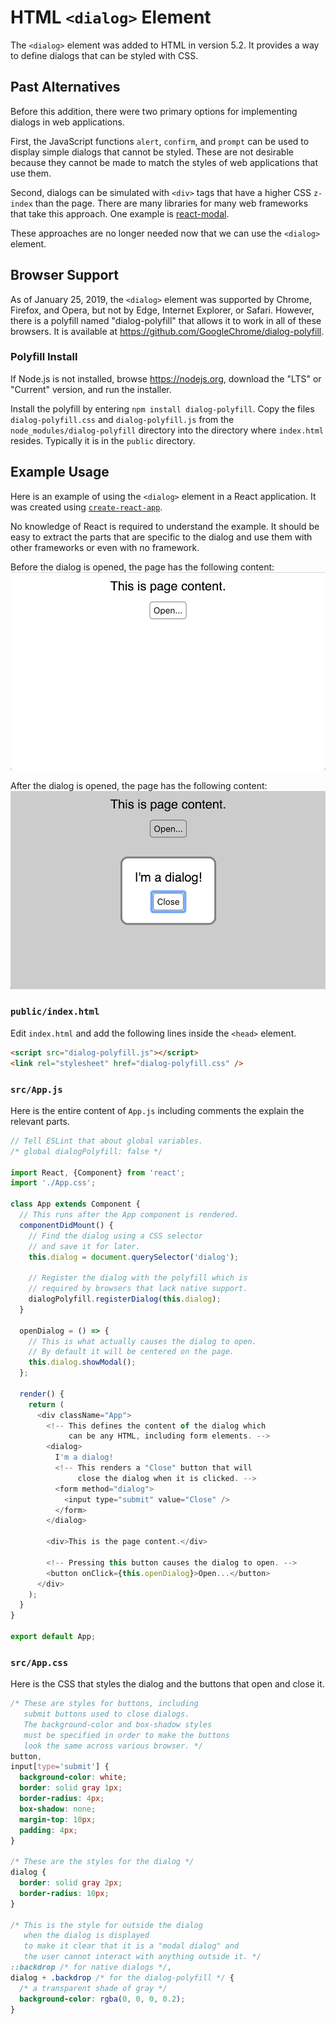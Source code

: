 # HTML `<dialog>` Element

The `<dialog>` element was added to HTML in version 5.2.
It provides a way to define dialogs that can be styled with CSS.

## Past Alternatives

Before this addition, there were two primary options for
implementing dialogs in web applications.

First, the JavaScript functions `alert`, `confirm`, and `prompt`
can be used to display simple dialogs that cannot be styled.
These are not desirable because they cannot be made
to match the styles of web applications that use them.

Second, dialogs can be simulated with `<div>` tags
that have a higher CSS `z-index` than the page.
There are many libraries for many web frameworks
that take this approach. One example is
[react-modal](https://github.com/reactjs/react-modal).

These approaches are no longer needed
now that we can use the `<dialog>` element.

## Browser Support

As of January 25, 2019, the `<dialog>` element was
supported by Chrome, Firefox, and Opera,
but not by Edge, Internet Explorer, or Safari.
However, there is a polyfill named "dialog-polyfill"
that allows it to work in all of these browsers.
It is available at <https://github.com/GoogleChrome/dialog-polyfill>.

### Polyfill Install

If Node.js is not installed, browse <https://nodejs.org>,
download the "LTS" or "Current" version, and run the installer.

Install the polyfill by entering `npm install dialog-polyfill`.
Copy the files `dialog-polyfill.css` and `dialog-polyfill.js`
from the `node_modules/dialog-polyfill` directory
into the directory where `index.html` resides.
Typically it is in the `public` directory.

## Example Usage

Here is an example of using the `<dialog>` element in a React application.
It was created using
[`create-react-app`](https://facebook.github.io/create-react-app/).

No knowledge of React is required to understand the example.
It should be easy to extract the parts that are specific to the
dialog and use them with other frameworks or even with no framework.

Before the dialog is opened, the page has the following content:
![before opening](./html-dialog-closed.png)

After the dialog is opened, the page has the following content:
![after opening](./html-dialog-opened.png)

### `public/index.html`

Edit `index.html` and add the following lines
inside the `<head>` element.

```html
<script src="dialog-polyfill.js"></script>
<link rel="stylesheet" href="dialog-polyfill.css" />
```

### `src/App.js`

Here is the entire content of `App.js`
including comments the explain the relevant parts.

```js
// Tell ESLint that about global variables.
/* global dialogPolyfill: false */

import React, {Component} from 'react';
import './App.css';

class App extends Component {
  // This runs after the App component is rendered.
  componentDidMount() {
    // Find the dialog using a CSS selector
    // and save it for later.
    this.dialog = document.querySelector('dialog');

    // Register the dialog with the polyfill which is
    // required by browsers that lack native support.
    dialogPolyfill.registerDialog(this.dialog);
  }

  openDialog = () => {
    // This is what actually causes the dialog to open.
    // By default it will be centered on the page.
    this.dialog.showModal();
  };

  render() {
    return (
      <div className="App">
        <!-- This defines the content of the dialog which
             can be any HTML, including form elements. -->
        <dialog>
          I'm a dialog!
          <!-- This renders a "Close" button that will
               close the dialog when it is clicked. -->
          <form method="dialog">
            <input type="submit" value="Close" />
          </form>
        </dialog>

        <div>This is the page content.</div>

        <!-- Pressing this button causes the dialog to open. -->
        <button onClick={this.openDialog}>Open...</button>
      </div>
    );
  }
}

export default App;
```

### `src/App.css`

Here is the CSS that styles the dialog
and the buttons that open and close it.

```css
/* These are styles for buttons, including
   submit buttons used to close dialogs.
   The background-color and box-shadow styles
   must be specified in order to make the buttons
   look the same across various browser. */
button,
input[type='submit'] {
  background-color: white;
  border: solid gray 1px;
  border-radius: 4px;
  box-shadow: none;
  margin-top: 10px;
  padding: 4px;
}

/* These are the styles for the dialog */
dialog {
  border: solid gray 2px;
  border-radius: 10px;
}

/* This is the style for outside the dialog
   when the dialog is displayed
   to make it clear that it is a "modal dialog" and
   the user cannot interact with anything outside it. */
::backdrop /* for native dialogs */,
dialog + .backdrop /* for the dialog-polyfill */ {
  /* a transparent shade of gray */
  background-color: rgba(0, 0, 0, 0.2);
}
```
